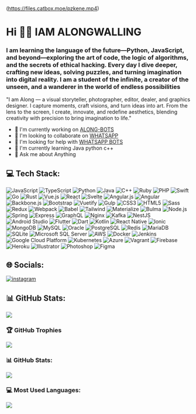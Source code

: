 (https://files.catbox.moe/pzkene.mp4)

# Hi 👋🏽 IAM ALONGWALLING
### I am learning the language of the future—Python, JavaScript, and beyond—exploring the art of code, the logic of algorithms, and the secrets of ethical hacking. Every day I dive deeper, crafting new ideas, solving puzzles, and turning imagination into digital reality. I am a student of the infinite, a creator of the unseen, and a wanderer in the world of endless possibilities

"I am Along — a visual storyteller, photographer, editor, dealer, and graphics designer. I capture moments, craft visions, and turn ideas into art. From the lens to the screen, I create, innovate, and redefine aesthetics, blending creativity with precision to bring imagination to life."

- 🔭 I'm currently working on [ALONG-BOTS ]()
- 👯 I'm looking to collaborate on [WHATSAPP]()
- 🤝 I'm looking for help with [WHATSAPP BOTS]()
- 🌱 I'm currently learning Java python c++ 
- 💬 Ask me about Anything 

## 💻 Tech Stack:
![JavaScript](https://img.shields.io/badge/JavaScript-F7DF1E?style=for-the-badge&logo=javascript&logoColor=white) ![TypeScript](https://img.shields.io/badge/TypeScript-3178C6?style=for-the-badge&logo=typescript&logoColor=white) ![Python](https://img.shields.io/badge/Python-3776AB?style=for-the-badge&logo=python&logoColor=white) ![Java](https://img.shields.io/badge/Java-007396?style=for-the-badge&logo=java&logoColor=white) ![C++](https://img.shields.io/badge/C++-00599C?style=for-the-badge&logo=c++&logoColor=white) ![Ruby](https://img.shields.io/badge/Ruby-CC342D?style=for-the-badge&logo=ruby&logoColor=white) ![PHP](https://img.shields.io/badge/PHP-777BB4?style=for-the-badge&logo=php&logoColor=white) ![Swift](https://img.shields.io/badge/Swift-FA7343?style=for-the-badge&logo=swift&logoColor=white) ![Go](https://img.shields.io/badge/Go-00ADD8?style=for-the-badge&logo=go&logoColor=white) ![Rust](https://img.shields.io/badge/Rust-000000?style=for-the-badge&logo=rust&logoColor=white) ![Vue.js](https://img.shields.io/badge/Vue.js-4FC08D?style=for-the-badge&logo=vue.js&logoColor=white) ![React](https://img.shields.io/badge/React-61DAFB?style=for-the-badge&logo=react&logoColor=white) ![Svelte](https://img.shields.io/badge/Svelte-FF3E00?style=for-the-badge&logo=svelte&logoColor=white) ![Angular.js](https://img.shields.io/badge/Angular.js-555555?style=for-the-badge&logo=angular.js&logoColor=white) ![Angular](https://img.shields.io/badge/Angular-DD0031?style=for-the-badge&logo=angular&logoColor=white) ![Backbone.js](https://img.shields.io/badge/Backbone.js-555555?style=for-the-badge&logo=backbone.js&logoColor=white) ![Bootstrap](https://img.shields.io/badge/Bootstrap-7952B3?style=for-the-badge&logo=bootstrap&logoColor=white) ![Vuetify](https://img.shields.io/badge/Vuetify-555555?style=for-the-badge&logo=vuetify&logoColor=white) ![Gulp](https://img.shields.io/badge/Gulp-555555?style=for-the-badge&logo=gulp&logoColor=white) ![CSS3](https://img.shields.io/badge/CSS3-1572B6?style=for-the-badge&logo=css3&logoColor=white) ![HTML5](https://img.shields.io/badge/HTML5-E34F26?style=for-the-badge&logo=html5&logoColor=white) ![Sass](https://img.shields.io/badge/Sass-CC6699?style=for-the-badge&logo=sass&logoColor=white) ![Redux](https://img.shields.io/badge/Redux-555555?style=for-the-badge&logo=redux&logoColor=white) ![Webpack](https://img.shields.io/badge/Webpack-8DD6F9?style=for-the-badge&logo=webpack&logoColor=white) ![Babel](https://img.shields.io/badge/Babel-F9DC3E?style=for-the-badge&logo=babel&logoColor=white) ![Tailwind](https://img.shields.io/badge/Tailwind-38B2AC?style=for-the-badge&logo=tailwind&logoColor=white) ![Materialize](https://img.shields.io/badge/Materialize-555555?style=for-the-badge&logo=materialize&logoColor=white) ![Bulma](https://img.shields.io/badge/Bulma-555555?style=for-the-badge&logo=bulma&logoColor=white) ![Node.js](https://img.shields.io/badge/Node.js-339933?style=for-the-badge&logo=node.js&logoColor=white) ![Spring](https://img.shields.io/badge/Spring-6DB33F?style=for-the-badge&logo=spring&logoColor=white) ![Express](https://img.shields.io/badge/Express-000000?style=for-the-badge&logo=express&logoColor=white) ![GraphQL](https://img.shields.io/badge/GraphQL-E10098?style=for-the-badge&logo=graphql&logoColor=white) ![Nginx](https://img.shields.io/badge/Nginx-555555?style=for-the-badge&logo=nginx&logoColor=white) ![Kafka](https://img.shields.io/badge/Kafka-555555?style=for-the-badge&logo=kafka&logoColor=white) ![NestJS](https://img.shields.io/badge/NestJS-555555?style=for-the-badge&logo=nestjs&logoColor=white) ![Android Studio](https://img.shields.io/badge/AndroidStudio-555555?style=for-the-badge&logo=androidstudio&logoColor=white) ![Flutter](https://img.shields.io/badge/Flutter-555555?style=for-the-badge&logo=flutter&logoColor=white) ![Dart](https://img.shields.io/badge/Dart-555555?style=for-the-badge&logo=dart&logoColor=white) ![Kotlin](https://img.shields.io/badge/Kotlin-555555?style=for-the-badge&logo=kotlin&logoColor=white) ![React Native](https://img.shields.io/badge/ReactNative-555555?style=for-the-badge&logo=reactnative&logoColor=white) ![Ionic](https://img.shields.io/badge/Ionic-555555?style=for-the-badge&logo=ionic&logoColor=white) ![MongoDB](https://img.shields.io/badge/MongoDB-47A248?style=for-the-badge&logo=mongodb&logoColor=white) ![MySQL](https://img.shields.io/badge/MySQL-4479A1?style=for-the-badge&logo=mysql&logoColor=white) ![Oracle](https://img.shields.io/badge/Oracle-555555?style=for-the-badge&logo=oracle&logoColor=white) ![PostgreSQL](https://img.shields.io/badge/PostgreSQL-336791?style=for-the-badge&logo=postgresql&logoColor=white) ![Redis](https://img.shields.io/badge/Redis-DC382D?style=for-the-badge&logo=redis&logoColor=white) ![MariaDB](https://img.shields.io/badge/MariaDB-555555?style=for-the-badge&logo=mariadb&logoColor=white) ![SQLite](https://img.shields.io/badge/SQLite-555555?style=for-the-badge&logo=sqlite&logoColor=white) ![Microsoft SQL Server](https://img.shields.io/badge/MicrosoftSQLServer-555555?style=for-the-badge&logo=microsoftsqlserver&logoColor=white) ![AWS](https://img.shields.io/badge/AWS-232F3E?style=for-the-badge&logo=aws&logoColor=white) ![Docker](https://img.shields.io/badge/Docker-2496ED?style=for-the-badge&logo=docker&logoColor=white) ![Jenkins](https://img.shields.io/badge/Jenkins-555555?style=for-the-badge&logo=jenkins&logoColor=white) ![Google Cloud Platform](https://img.shields.io/badge/GoogleCloudPlatform-555555?style=for-the-badge&logo=googlecloudplatform&logoColor=white) ![Kubernetes](https://img.shields.io/badge/Kubernetes-326CE5?style=for-the-badge&logo=kubernetes&logoColor=white) ![Azure](https://img.shields.io/badge/Azure-555555?style=for-the-badge&logo=azure&logoColor=white) ![Vagrant](https://img.shields.io/badge/Vagrant-555555?style=for-the-badge&logo=vagrant&logoColor=white) ![Firebase](https://img.shields.io/badge/Firebase-FFCA28?style=for-the-badge&logo=firebase&logoColor=white) ![Heroku](https://img.shields.io/badge/Heroku-555555?style=for-the-badge&logo=heroku&logoColor=white) ![Illustrator](https://img.shields.io/badge/Illustrator-555555?style=for-the-badge&logo=illustrator&logoColor=white) ![Photoshop](https://img.shields.io/badge/Photoshop-555555?style=for-the-badge&logo=photoshop&logoColor=white) ![Figma](https://img.shields.io/badge/Figma-555555?style=for-the-badge&logo=figma&logoColor=white)

## 🌐 Socials:
[![instagram](https://img.shields.io/badge/instagram-along_can_00-E4405F?style=for-the-badge&logo=instagram&logoColor=white)](https://instagram.com/along_can_00)

## 📊 GitHub Stats:
![](https://komarev.com/ghpvc/?username=yourusername&label=Profile%20views&color=0e75b6&style=flat)

### 🏆 GitHub Trophies
![](https://github-profile-trophy.vercel.app/?username=yourusername)

### 📊 GitHub Stats:
![](https://github-readme-stats.vercel.app/api?username=yourusername&show_icons=true&theme=dracula)

### 💻 Most Used Languages:
![](https://github-readme-stats.vercel.app/api/top-langs/?username=yourusername&layout=compact&theme=dracula)
